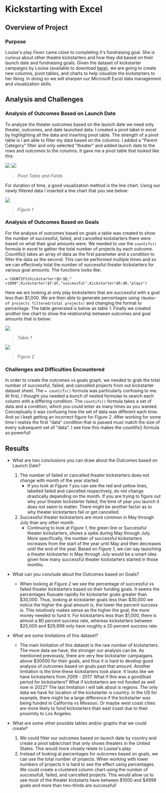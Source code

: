 # Kickstarting with Excel

## Overview of Project

### Purpose
Louise's play *Fever* came close to completing it's fundraising goal. She is curious about other theatre kickstarters and how they did based on their launch date and fundraising goals. Given the dataset of kickstarter campaigns by Louise (available to download [here](/Kickstarter_Challenge.xlsx)), we are going to create new columns, pivot tables, and charts to help visualize the kickstarters to her liking. In doing so we will sharpen our Microsoft Excel data management and visualization skills. 

## Analysis and Challenges

### Analysis of Outcomes Based on Launch Date

To analyze the theater outcomes based on the launch date we need only theater, outcomes, and date launched data. I created a pivot tabel in excel by highlighting all the data and inserting pivot table. The strength of a pivot table is I am able to filter my data based on the columns. I added a "Parent Category" filter and only selected "theater" and added launch date to the rows and outcomes to the columns. It gave me a pivot table that looked like this:

![](/Resources/Theater_Outcomes_vs_Launch_PivotTable.png) ![](/Resources/Theater_Outcomes_vs_Launch_PivotTableFields.png)
>*Pivot Table and Fields*

For duration of time, a good visualization method is the line chart. Using our newly filtered data I inserted a line chart that you see below: 

![](/Resources/Theater_Outcomes_vs_Launch.png)
>*Figure 1*

### Analysis of Outcomes Based on Goals
For the analysis of outcomes based on goals a table was created to show the number of successful, failed, and cancelled kickstarters there were based on what their goal amounts were. We needed to use the `countifs()` formula in excel to gather the total number of projects by each outcome. Countifs() takes an array of data as the first parameter and a condition to filter the data as the second. This can be performed multiple times and so we can effectively total the number of successful theater kickstarters for various goal amounts. The functions looks like: 
```
= COUNTIFS(Kickstarter!$D:$D,"<1000",Kickstarter!$F:$F,"successful",Kickstarter!$R:$R,"plays")
```
Here we are looking at only play kickstarters that are successful with a goal less than $1,000. We are then able to generate percentages using `(Number of projects filtered/total projects)` and changing the format to percentage. The table generated is below as *table 1*. Finally we created another line chart to show the relationship between outcomes and goal amounts that is below:

![](/Resources/Outcomes_vs_Goals_Table.PNG)
>*Table 1*

![](/Resources/Outcomes_vs_Goals.png)
>*Figure 2*

### Challenges and Difficulties Encountered
In order to create the outcomes vs goals graph, we needed to grab the total number of successful, failed, and cancelled projects from out kickstarter dataset sheet. The `= countifs()` formula was particularly confusing to me. At first, I thought you needed a bunch of nested formulas to search each column with a differing condition. The `countifs()` formula takes a set of data and a condition, which you could enter as many times as you wanted. Conceptually it was confusing how the set of data was different each time. And so I kept getting an incorrect figure for *Figure 2*. After working for some time I realize the first "data" condition that is passed must match the size of every subsequent set of "data". I see how this makes the countifs() formula so powerful!

## Results

- What are two conclusions you can draw about the Outcomes based on Launch Date?
    1. The number of failed or cancelled theater kickstarters does not change with month of the year started.
        - If you look at *Figure 1* you can see the red and yellow lines, labelled failed and cancelled respectively, do not change drastically depending on the month. If you are trying to figure out why your theater kickstarter failed, the time of year you launch it does not seem to matter. There might be another factor as to why theater kickstarters fail or get cancelled.
    2. Successful theater kickstarters are more common in May through July than any other month.
        - Continuing to look at *Figure 1*,  the green line or Successful theater kickstarters, shows a spike during May through July. More specifically, the number of successful kickstarters increases from the start of the year until May and then decreases until the end of the year. Based on *Figure 1*, we can say launching a theater kickstarter in May through July would be a smart idea given how many successful theater kickstarters started in those months.

- What can you conclude about the Outcomes based on Goals?
    - When looking at *Figure 2* we see the percentage of successful vs failed theater kickstarters based on their funding goals. It seems the percentages fluxuate rapidly for kickstarter goals greater than $30,000. Thus, looking at kickstarter goals less than $30,000 we notice the higher the goal amount is, the lower the percent success is. This intuitively makes sense as the higher the goal, the more money needed to fund it. For kickstarters less than $1,000, there is almost a 80 percent success rate, whereas kickstarters between $25,000 and $29,999 only have roughly a 20 percent success rate.

- What are some limitations of this dataset?
    - The main limitation of this dataset is the raw number of kickstarters. The more data we have, the stronger our analysis can be. As mentioned previously, there are very few kickstarter campaigans above $30000 for their goals, and thus it is hard to develop good analysis of outcomes based on goals past that amount. Another limitation is the time these kickstarters took place. It looks like we have kickstarters from 2009 - 2017. What if this was a good/bad period for kickstarters? What if kickstarters are not funded as well now in 2022? The last limitation I will talk about is regions. The only data we have for location of the kickstarter is country. In the US for example, there might be a large difference if the kickstarter was being funded in California vs Missouri. Or maybe west coast cities are more likely to fund kickstarters than east coast due to their proximity to Los Angeles.
- What are some other possible tables and/or graphs that we could create?
     1.  We could filter our outcomes based on launch date by country and create a pivot table/chart that only shows theaters in the United States. This would more closely relate to Louise's play.
     2.  Instead of looking at percentages for outcomes based on goals, we can use the total number of projects. When working with lower numbers of projects it is hard to see the effect using percentages. We could create a clustered column chart using the number of successfull, failed, and cancelled projects. This would allow us to see most of the theater kickstarts have between $1000 and $4999 goals and more than two-thirds are successful!
